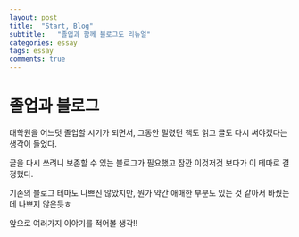 ```yaml
---
layout: post
title:  "Start, Blog"
subtitle:   "졸업과 함께 블로그도 리뉴얼"
categories: essay
tags: essay
comments: true
---
```


# 졸업과 블로그
대학원을 어느덧 졸업할 시기가 되면서, 그동안 밀렸던 책도 읽고 글도 다시 써야겠다는 생각이 들었다.   

글을 다시 쓰려니 보존할 수 있는 블로그가 필요했고 잠깐 이것저것 보다가 이 테마로 결정했다.   

기존의 블로그 테마도 나쁘진 않았지만, 뭔가 약간 애매한 부분도 있는 것 같아서 바꿨는데 나쁘지 않은듯ㅎ   

앞으로 여러가지 이야기를 적어볼 생각!!
